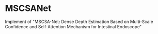 # MSCSANet
Implement of "MSCSA-Net: Dense Depth Estimation Based on Multi-Scale Confidence and Self-Attention Mechanism for Intestinal Endoscope"
